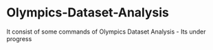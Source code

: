 # Olympics-Dataset-Analysis
It  consist of some commands of Olympics Dataset Analysis - Its under progress
